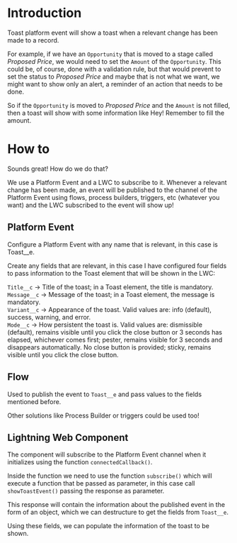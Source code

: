 # Introduction
Toast platform event will show a toast when a relevant change has been made to a record.

For example, if we have an `Opportunity` that is moved to a stage called *Proposed Price*, we would need to set the `Amount` of the `Opportunity`. This could be, of course, done with a validation rule, but that would prevent to set the status to *Proposed Price* and maybe that is not what we want, we might want to show only an alert, a reminder of an action that needs to be done.

So if the `Opportunity` is moved to *Proposed Price* and the `Amount` is not filled, then a toast will show with some information like Hey! Remember to fill the amount.

# How to

Sounds great! How do we do that?

We use a Platform Event and a LWC to subscribe to it. Whenever a relevant change has been made, an event will be published to the channel of the Platform Event using flows, process builders, triggers, etc (whatever you want) and the LWC subscribed to the event will show up!

## Platform Event

Configure a Platform Event with any name that is relevant, in this case is Toast__e.

Create any fields that are relevant, in this case I have configured four fields to pass information to the Toast element that will be shown in the LWC:

`Title__c` → Title of the toast; in a Toast element, the title is mandatory.<br />
`Message__c` → Message of the toast; in a Toast element, the message is mandatory.<br />
`Variant__c` → Appearance of the toast. Valid values are: info (default), success, warning, and error.<br />
`Mode__c` → How persistent the toast is. Valid values are: dismissible (default), remains visible until you click the close button or 3 seconds has elapsed, whichever comes first; pester, remains visible for 3 seconds and disappears automatically. No close button is provided; sticky, remains visible until you click the close button.<br />

## Flow

Used to publish the event to `Toast__e` and pass values to the fields mentioned before. 

Other solutions like Process Builder or triggers could be used too!

## Lightning Web Component

The component will subscribe to the Platform Event channel when it initializes using the function `connectedCallback()`.

Inside the function we need to use the function `subscribe()` which will execute a function that be passed as parameter, in this case call `showToastEvent()` passing the response as parameter.

This response will contain the information about the published event in the form of an object, which we can destructure to get the fields from `Toast__e`.

Using these fields, we can populate the information of the toast to be shown.